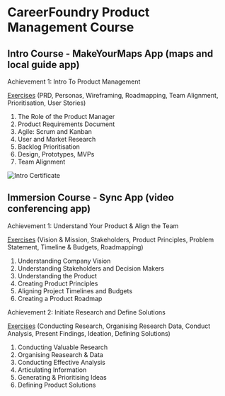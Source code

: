 # CareerFoundry Product Management Course

## Intro Course - MakeYourMaps App (maps and local guide app)

Achievement 1: Intro To Product Management

[Exercises](/intro/) (PRD, Personas, Wireframing, Roadmapping, Team Alignment, Prioritisation, User Stories)

1. The Role of the Product Manager
2. Product Requirements Document
3. Agile: Scrum and Kanban
4. User and Market Research
5. Backlog Prioritisation
6. Design, Prototypes, MVPs
7. Team Alignment

![Intro Certificate](https://github.com/mariusavram91/cf-pm/blob/main/CareerFoundry_Certificate_Marius%20Avram.png)

## Immersion Course - Sync App (video conferencing app)

Achievement 1: Understand Your Product & Align the Team

[Exercises](/main/1) (Vision & Mission, Stakeholders, Product Principles, Problem Statement, Timeline & Budgets, Roadmapping)

1. Understanding Company Vision
2. Understanding Stakeholders and Decision Makers
3. Understanding the Product
4. Creating Product Principles
5. Aligning Project Timelines and Budgets
6. Creating a Product Roadmap

Achievement 2: Initiate Research and Define Solutions

[Exercises](/main/2) (Conducting Research, Organising Research Data, Conduct Analysis, Present Findings, Ideation, Defining Solutions)

1. Conducting Valuable Research
2. Organising Reasearch & Data
3. Conducting Effective Analysis
4. Articulating Information
5. Generating & Prioritising Ideas
6. Defining Product Solutions
